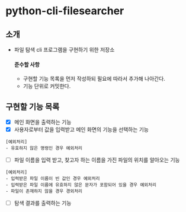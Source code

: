 # python-cli-filesearcher

## 소개

- 파일 탐색 cli 프로그램을 구현하기 위한 저장소
    #### 준수할 사항
  - 구현할 기능 목록을 먼저 작성하되 필요에 따라서 추가해 나아간다.
  - 기능 단위로 커밋한다.
## 구현할 기능 목록

- [x] 메인 화면을 출력하는 기능
- [x] 사용자로부터 값을 입력받고 메인 화면의 기능을 선택하는 기능
```
[예외처리]
- 유효하지 않은 명령인 경우 예외처리
```
- [ ] 파일 이름을 입력 받고, 찾고자 하는 이름을 가진 파일의 위치를 알아오는 기능
```
[예외처리]
- 입력받은 파일 이름이 빈 값인 경우 예외처리
- 입력받은 파일 이름에 유효하지 않은 문자가 포함되어 있을 경우 예외처리
- 파일이 존재하지 않을 경우 경외처리
```
- [ ] 탐색 결과를 출력하는 기능